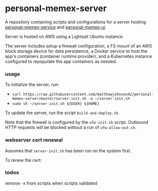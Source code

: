 # personal-memex-server
A repository containing scripts and configurations for a server hosting [personal-memex-service](https://github.com/matthewjohnson42/personal-memex-service) and [personal-memex-ui](https://github.com/matthewjohnson42/personal-memex-ui).

Server is hosted on AWS using a Lightsail Ubuntu instance.

The server includes setup a firewall configuration, a FS mount of an AWS block storage device for data persistence, a Docker service to host the app's containers (container runtime provider), and a Kubernetes instance configured to repopulate the app containers as needed.

### usage

To initialize the server, run:

* `curl https://raw.githubusercontent.com/matthewjohnson42/personal-memex-server/master/server-init.sh -o ~/server-init.sh`
* `sudo sh ~/server-init.sh ${USER} ${HOME}`

To update the server, run the script `build-and-deploy.sh`.

Note that the firewall is configured by the `ufw-init.sh` script. Outbound HTTP requests will be blocked without a run of `ufw-allow-out.sh`.

### webserver cert renewal

Assumes that `server-init.sh` has been run on the system first.

To renew the cert:


### todos

remove -x from scripts when scripts validated

